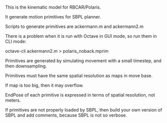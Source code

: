 This is the kinematic model for RBCAR/Polaris. 

It generate motion primitives for SBPL planner.

Scripts to generate primitives are ackermann.m and ackermann2.m

There is a problem when it is run with Octave in GUI mode, so run them in CLI mode:

octave-cli ackermann2.m > polaris_noback.mprim

Primitives are generated by simulating movement with a small timestep, and then downsampling.

Primitives must have the same spatial resolution as maps in move base.

If map is too big, then it may overflow.

EndPose of each primitive is expressed in terms of spatial resolution, not meters.

If primitives are not properly loaded by SBPL, then build your own version of SBPL and add comments, because SBPL is not so verbose.
